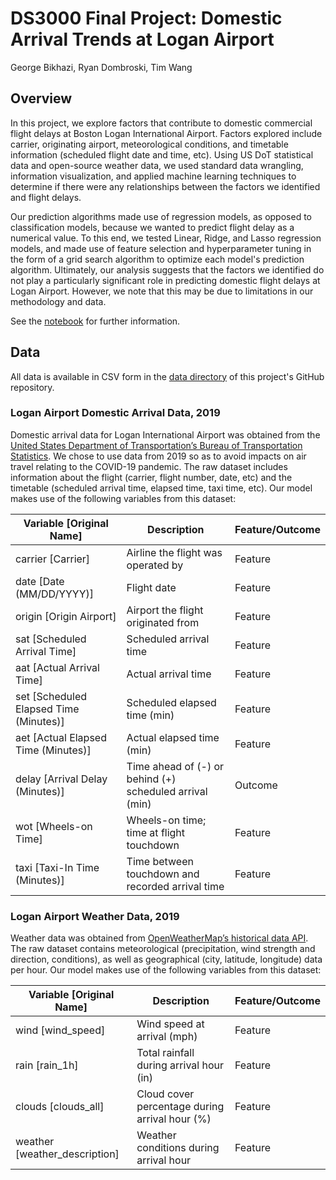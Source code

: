 # DS3000 Final Project: Domestic Arrival Trends at Logan Airport

George Bikhazi, Ryan Dombroski, Tim Wang

## Overview

In this project, we explore factors that contribute to domestic commercial flight delays at Boston Logan International Airport. Factors explored include carrier, originating airport, meteorological conditions, and timetable information (scheduled flight date and time, etc). Using US DoT statistical data and open-source weather data, we used standard data wrangling, information visualization, and applied machine learning techniques to determine if there were any relationships between the factors we identified and flight delays.

Our prediction algorithms made use of regression models, as opposed to classification models, because we wanted to predict flight delay as a numerical value. To this end, we tested Linear, Ridge, and Lasso regression models, and made use of feature selection and hyperparameter tuning in the form of a grid search algorithm to optimize each model's prediction algorithm. Ultimately, our analysis suggests that the factors we identified do not play a particularly significant role in predicting domestic flight delays at Logan Airport. However, we note that this may be due to limitations in our methodology and data.

See the [notebook](/DS3000_FP4_Group31.ipynb) for further information.

## Data

All data is available in CSV form in the [data directory](https://github.com/timaeusx/ds3000-logan-arrival-trends/tree/main/data) of this project's GitHub repository.

### Logan Airport Domestic Arrival Data, 2019
Domestic arrival data for Logan International Airport was obtained from the [United States Department of Transportation’s Bureau of Transportation Statistics](https://transtats.bts.gov/ONTIME/Arrivals.aspx). We chose to use data from 2019 so as to avoid impacts on air travel relating to the COVID-19 pandemic. The raw dataset includes information about the flight (carrier, flight number, date, etc) and the timetable (scheduled arrival time, elapsed time, taxi time, etc). Our model makes use of the following variables from this dataset:

| Variable [Original Name]               | Description                                             | Feature/Outcome |
|----------------------------------------|---------------------------------------------------------|-----------------|
| carrier [Carrier]                      | Airline the flight was operated by                      | Feature         |
| date [Date (MM/DD/YYYY)]               | Flight date                                             | Feature         |
| origin [Origin Airport]                | Airport the flight originated from                      | Feature         |
| sat [Scheduled Arrival Time]           | Scheduled arrival time                                  | Feature         |
| aat [Actual Arrival Time]              | Actual arrival time                                     | Feature         |
| set [Scheduled Elapsed Time (Minutes)] | Scheduled elapsed time (min)                            | Feature         |
| aet [Actual Elapsed Time (Minutes)]    | Actual elapsed time (min)                               | Feature         |
| delay [Arrival Delay (Minutes)]        | Time ahead of (-) or behind (+) scheduled arrival (min) | Outcome         |
| wot [Wheels-on Time]                   | Wheels-on time; time at flight touchdown                | Feature         |
| taxi [Taxi-In Time (Minutes)]          | Time between touchdown and recorded arrival time        | Feature         |

### Logan Airport Weather Data, 2019
Weather data was obtained from [OpenWeatherMap’s historical data API](https://openweathermap.org/history-bulk). The raw dataset contains meteorological (precipitation, wind strength and direction, conditions), as well as geographical (city, latitude, longitude) data per hour. Our model makes use of the following variables from this dataset:

| Variable [Original Name]               | Description                                             | Feature/Outcome |
|----------------------------------------|---------------------------------------------------------|-----------------|
| wind [wind_speed]                      | Wind speed at arrival (mph)                             | Feature         |
| rain [rain_1h]                         | Total rainfall during arrival hour (in)                 | Feature         |
| clouds [clouds_all]                    | Cloud cover percentage during arrival hour (%)          | Feature         |
| weather [weather_description]          | Weather conditions during arrival hour                  | Feature         |
